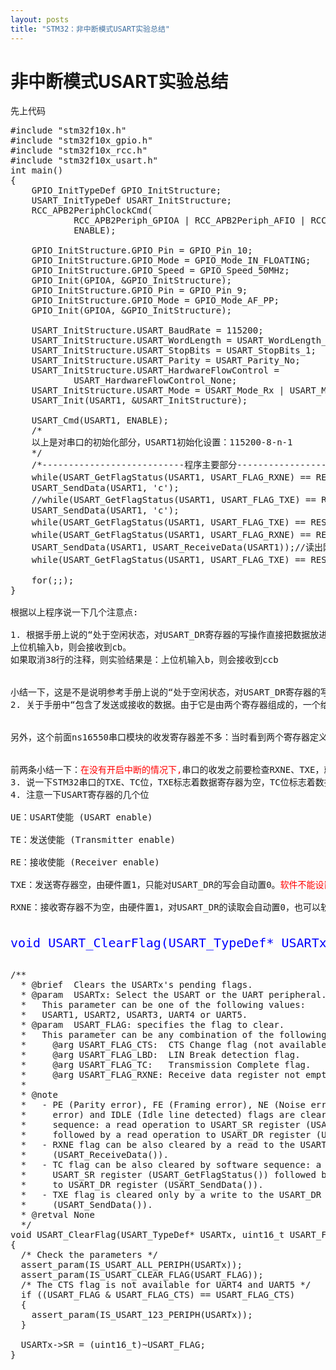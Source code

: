 ```yaml
---
layout: posts
title: "STM32：非中断模式USART实验总结"
---
```


# 非中断模式USART实验总结
先上代码
<pre class="prettyprint linenums">
#include "stm32f10x.h"  
#include "stm32f10x_gpio.h"  
#include "stm32f10x_rcc.h"  
#include "stm32f10x_usart.h"    
int main()  
{  
    GPIO_InitTypeDef GPIO_InitStructure;  
    USART_InitTypeDef USART_InitStructure;  
    RCC_APB2PeriphClockCmd(  
            RCC_APB2Periph_GPIOA | RCC_APB2Periph_AFIO | RCC_APB2Periph_USART1,  
            ENABLE);  
  
    GPIO_InitStructure.GPIO_Pin = GPIO_Pin_10;  
    GPIO_InitStructure.GPIO_Mode = GPIO_Mode_IN_FLOATING;  
    GPIO_InitStructure.GPIO_Speed = GPIO_Speed_50MHz;  
    GPIO_Init(GPIOA, &GPIO_InitStructure);  
    GPIO_InitStructure.GPIO_Pin = GPIO_Pin_9;  
    GPIO_InitStructure.GPIO_Mode = GPIO_Mode_AF_PP;  
    GPIO_Init(GPIOA, &GPIO_InitStructure);  
  
    USART_InitStructure.USART_BaudRate = 115200;  
    USART_InitStructure.USART_WordLength = USART_WordLength_8b;  
    USART_InitStructure.USART_StopBits = USART_StopBits_1;  
    USART_InitStructure.USART_Parity = USART_Parity_No;  
    USART_InitStructure.USART_HardwareFlowControl =  
            USART_HardwareFlowControl_None;  
    USART_InitStructure.USART_Mode = USART_Mode_Rx | USART_Mode_Tx;  
    USART_Init(USART1, &USART_InitStructure);  
  
    USART_Cmd(USART1, ENABLE);  
    /* 
    以上是对串口的初始化部分，USART1初始化设置：115200-8-n-1 
    */  
    /*---------------------------程序主要部分-----------------------------------------*/  
    while(USART_GetFlagStatus(USART1, USART_FLAG_RXNE) == RESET);//收到数据  
    USART_SendData(USART1, 'c');  
    //while(USART_GetFlagStatus(USART1, USART_FLAG_TXE) == RESET);//USART_DR寄存器为空  
    USART_SendData(USART1, 'c');  
    while(USART_GetFlagStatus(USART1, USART_FLAG_TXE) == RESET);//USART_DR寄存器为空  
    while(USART_GetFlagStatus(USART1, USART_FLAG_RXNE) == RESET);//再次检查接收数据标志  
    USART_SendData(USART1, USART_ReceiveData(USART1));//读出刚才接收的数据并发送  
    while(USART_GetFlagStatus(USART1, USART_FLAG_TXE) == RESET);//USART_DR寄存器为空  
  
    for(;;);  
}
</xmp>
根据以上程序说一下几个注意点:

1. 根据手册上说的“处于空闲状态，对USART_DR寄存器的写操作直接把数据放进移位寄存器，数据传输开始，TXE 位立即被置起。”，所以37、39行的发送的两个字符应该正常发送，但实验结果是：<br>上位机输入b，则会接收到cb。
如果取消38行的注释，则实验结果是：上位机输入b，则会接收到ccb<br><br>
小结一下，这是不是说明参考手册上说的“处于空闲状态，对USART_DR寄存器的写操作直接把数据放进移位寄存器”有错。另一方面，处于空闲状态时TXE位不是已经置起码？为什么还说“TXE 位立即被置起。”。总之猜不透这一点，编程时的办法：在发送数据之前，要检查TXE位,注意这是在串口没有开启中断的时候的方案。
2. 关于手册中“包含了发送或接收的数据。由于它是由两个寄存器组成的，一个给发送用(TDR) ，一个给接收用(RDR) ，该寄存器兼具读和写的功能。”的验证。36行在接收到数据之后并没有对数据读取，而是37、39行发送了两个数据，然后再次检查接收数据标志，根据1中的实验结果说明接收数据标志还有效，<font color="red">所以发送和接收的数据寄存器互不影响，%90说明了“由于它是由两个寄存器组成的”。</font><br><br>
另外，这个前面ns16550串口模块的收发寄存器差不多：当时看到两个寄存器定义在一个地址很怀疑（参考ns16550文章中软件置位数据收、数据发的错误理解）。<br><br>
前两条小结一下：<font color="red">在没有开启中断的情况下,</font>串口的收发之前要检查RXNE、TXE，就像ns16550的驱动那样。<font color="red">所以37行、44行之前最好也添加while(USART_GetFlagStatus(USART1, USART_FLAG_TXE) == RESET);//USART_DR寄存器为空。虽然40行已经检查过USART_DR寄存器已经为空，但44行之前最好还是添加对USART_DR的检查。</font>
3. 说一下STM32串口的TXE、TC位，TXE标志着数据寄存器为空，TC位标志着数据寄存器、移位寄存器都为空（当移位寄存器发送完成<包括结束位>，如果TXE位置起<数据寄存器为空，说明没有要数据发送了>，则TC位置起，如果TXE位没有置起，说明还有数据要发送，则进入移位寄存器，TXE位置起，注意此时TC位不会置起）。
4. 注意一下USART寄存器的几个位<br>
UE：USART使能 (USART enable) <br>
TE：发送使能 (Transmitter enable)<br> 
RE：接收使能 (Receiver enable) <br>
TXE：发送寄存器空，由硬件置1，只能对USART_DR的写会自动置0。<font color="red">软件不能设置该位（下面void USART_ClearFlag(USART_TypeDef\* USARTx, uint16_t USART_FLAG)说明可以看到）。另外还要注意TXE位的说明：This bit is set by hardware when the content of the TDR register has been transferred into the shift register. An interrupt is generated if  the TXEIE bit =1 in the USART_CR1 register. It is cleared by a write to the USART_DR register.并不是中文手册上说的：当TDR寄存器中的数据被硬件转移到移位寄存器的时候，该位被硬件置位。如果USART_CR1寄存器中的TXEIE 为1，则产生中断。对USART_DR的写操作，将该位清零。</font><br>
RXNE：接收寄存器不为空，由硬件置1，对USART_DR的读取会自动置0，也可以软件置0（忽略接收到的数据），但是软件一般不设置该位<br><br>
<font color="blue" size="5">void USART_ClearFlag(USART_TypeDef* USARTx, uint16_t USART_FLAG)定义</font><br>
<pre class="prettyprint linenums">
/**
  * @brief  Clears the USARTx's pending flags.
  * @param  USARTx: Select the USART or the UART peripheral. 
  *   This parameter can be one of the following values:
  *   USART1, USART2, USART3, UART4 or UART5.
  * @param  USART_FLAG: specifies the flag to clear.
  *   This parameter can be any combination of the following values:
  *     @arg USART_FLAG_CTS:  CTS Change flag (not available for UART4 and UART5).
  *     @arg USART_FLAG_LBD:  LIN Break detection flag.
  *     @arg USART_FLAG_TC:   Transmission Complete flag.
  *     @arg USART_FLAG_RXNE: Receive data register not empty flag.
  *   
  * @note
  *   - PE (Parity error), FE (Framing error), NE (Noise error), ORE (OverRun 
  *     error) and IDLE (Idle line detected) flags are cleared by software 
  *     sequence: a read operation to USART_SR register (USART_GetFlagStatus()) 
  *     followed by a read operation to USART_DR register (USART_ReceiveData()).
  *   - RXNE flag can be also cleared by a read to the USART_DR register 
  *     (USART_ReceiveData()).
  *   - TC flag can be also cleared by software sequence: a read operation to 
  *     USART_SR register (USART_GetFlagStatus()) followed by a write operation
  *     to USART_DR register (USART_SendData()).
  *   - TXE flag is cleared only by a write to the USART_DR register 
  *     (USART_SendData()).
  * @retval None
  */
void USART_ClearFlag(USART_TypeDef* USARTx, uint16_t USART_FLAG)
{
  /* Check the parameters */
  assert_param(IS_USART_ALL_PERIPH(USARTx));
  assert_param(IS_USART_CLEAR_FLAG(USART_FLAG));
  /* The CTS flag is not available for UART4 and UART5 */
  if ((USART_FLAG & USART_FLAG_CTS) == USART_FLAG_CTS)
  {
    assert_param(IS_USART_123_PERIPH(USARTx));
  } 
   
  USARTx->SR = (uint16_t)~USART_FLAG;
}
</xmp>